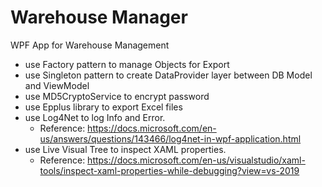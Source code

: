 # Warehouse Manager
WPF App for Warehouse Management
 - use Factory pattern to manage Objects for Export
 - use Singleton pattern to create DataProvider layer between DB Model and ViewModel
 - use MD5CryptoService to encrypt password
 - use Epplus library to export Excel files
 - use Log4Net to log Info and Error. 
   - Reference: https://docs.microsoft.com/en-us/answers/questions/143466/log4net-in-wpf-application.html
 - use Live Visual Tree to inspect XAML properties. 
   - Reference: https://docs.microsoft.com/en-us/visualstudio/xaml-tools/inspect-xaml-properties-while-debugging?view=vs-2019
